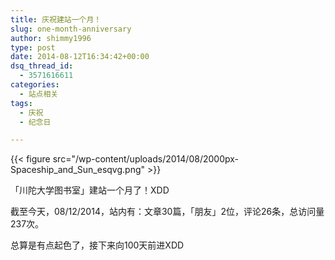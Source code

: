 ```yaml
---
title: 庆祝建站一个月！
slug: one-month-anniversary
author: shimmy1996
type: post
date: 2014-08-12T16:34:42+00:00
dsq_thread_id:
  - 3571616611
categories:
  - 站点相关
tags:
  - 庆祝
  - 纪念日

---
```

{{< figure src="/wp-content/uploads/2014/08/2000px-Spaceship_and_Sun_esqvg.png" >}}

「川陀大学图书室」建站一个月了！XDD

截至今天，08/12/2014，站内有：文章30篇，「朋友」2位，评论26条，总访问量237次。

总算是有点起色了，接下来向100天前进XDD
